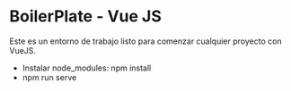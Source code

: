 # BoilerPlate - Vue JS

Este es un entorno de trabajo listo para comenzar cualquier proyecto con VueJS.

  - Instalar node_modules: npm install
  - npm run serve